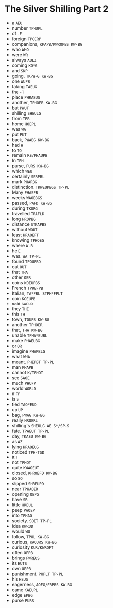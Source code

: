 # The Silver Shilling Part 2

* a `AEU`
* number `TPHUPL`
* of `-F`
* foreign `TPOERP`
* companions, `KPAPB/KWROPBS KW-BG`
* who `WHO`
* were `WR`
* always `AULZ`
* coming `KO*G`
* and `SKP`
* going, `TKPW-G KW-BG`
* one `WUPB`
* taking `TAEUG`
* the `-T`
* place `PHRAEUS`
* another, `TPHOER KW-BG`
* but `PWUT`
* shilling `SHEULG`
* from `TPR`
* home `HOEPL`
* was `WA`
* put `PUT`
* back, `PWABG KW-BG`
* had `H`
* to `TO`
* remain `RE/PHAUPB`
* In `TPH`
* purse, `PURS KW-BG`
* which `WEU`
* certainly `SERPBL`
* mark `PHARBG`
* distinction. `TKWEUPBGS TP-PL`
* Many `PHAEPB`
* weeks `WAOEBGS`
* passed, `PAFD KW-BG`
* during `TKURG`
* travelled `TRAFLD`
* long `HROPBG`
* distance `STKAPBS`
* without `WOUT`
* least `HRAOEFT`
* knowing `TPHOEG`
* where `W-R`
* he `E`
* was. `WA TP-PL`
* found `TPOUPBD`
* out `OUT`
* that `THA`
* other `OER`
* coins `KOEUPBS`
* French `TPREFPB`
* Italian; `TA*PBL STPH*FPLT`
* coin `KOEUPB`
* said `SAEUD`
* they `THE`
* this `TH`
* town, `TOUPB KW-BG`
* another `TPHOER`
* that, `THA KW-BG`
* unable `TPHA*EUBL`
* make `PHAEUBG`
* or `OR`
* imagine `PHAPBLG`
* what `WHA`
* meant. `PHEPBT TP-PL`
* man `PHAPB`
* cannot `K/TPHOT`
* see `SAOE`
* much `PHUFP`
* world `WORLD`
* if `TP`
* is `S`
* tied `TAO*EUD`
* up `UP`
* bag, `PWAG KW-BG`
* really `HROERL`
* shilling's `SHEULG AE S*/SP-S`
* fate. `TPAEUT TP-PL`
* day, `TKAEU KW-BG`
* as `AZ`
* lying `HRAOEUG`
* noticed `TPH-TSD`
* it `T`
* not `TPHOT`
* quite `KWAOEUT`
* closed, `KHROEFD KW-BG`
* so `SO`
* slipped `SHREUPD`
* near `TPHAOER`
* opening `OEPG`
* have `SR`
* little `HREUL`
* peep `PAOEP`
* into `TPHAO`
* society. `SOET TP-PL`
* idea `KWRUD`
* would `WO`
* follow, `TPOL KW-BG`
* curious, `KAOURS KW-BG`
* curiosity `KUR/KWROFT`
* often `OFPB`
* brings `PWREUS`
* its `EUTS`
* own `OEPB`
* punishment. `PUPLT TP-PL`
* his `HEUS`
* eagerness, `AOEG/ERPBS KW-BG`
* came `KAEUPL`
* edge `EPBG`
* purse `PURS`
